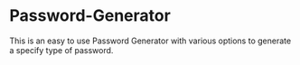 # Password-Generator
This is an easy to use Password Generator with various options to generate a specify type of password. 
